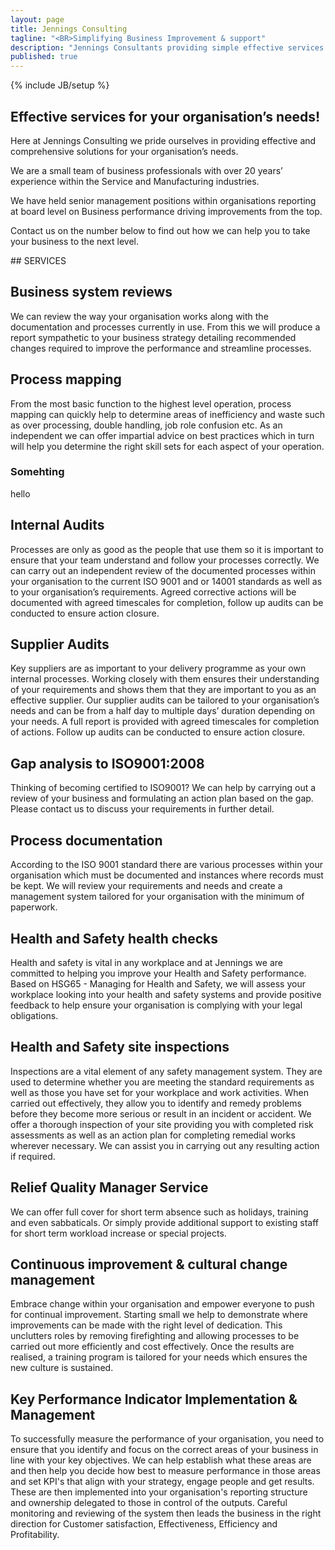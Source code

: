 ```yaml
---
layout: page
title: Jennings Consulting
tagline: "<BR>Simplifying Business Improvement & support"
description: "Jennings Consultants providing simple effective services for your organisation's needs"
published: true
---
```


{% include JB/setup %}

<section id="about" class="about">
        <div class="container">
            <div class="row">
                <div class="col-lg-12 text-center">
                    <h2>Effective services for your organisation’s needs!</h2>
                    <p class="lead">Here at Jennings Consulting we pride ourselves in providing effective and comprehensive solutions for your organisation’s needs.

We are a small team of business professionals with over 20 years’ experience within the Service and Manufacturing industries.

We have held senior management positions within organisations reporting at board level on Business performance driving improvements from the top.

Contact us on the number below to find out how we can help you to take your business to the next level.
                </div>
            </div>
            <!-- /.row -->
        </div>
        <!-- /.container -->
</section>



<section id="services" class="services">
  <div markdown="1">
## SERVICES

## Business system reviews
We can review the way your organisation works along with the documentation and processes currently in use.  From this we will produce a report sympathetic to your business strategy detailing recommended changes required to improve the performance and streamline processes.

## Process mapping
From the most basic function to the highest level operation, process mapping can quickly help to determine areas of inefficiency and waste such as over processing, double handling, job role confusion etc.  As an independent we can offer impartial advice on best practices which in turn will help you determine the right skill sets for each aspect of your operation.

### Somehting
hello



## Internal Audits
Processes are only as good as the people that use them so it is important to ensure that your team understand and follow your processes correctly.  We can carry out an independent review of the documented processes within your organisation to the current ISO 9001 and or 14001 standards as well as to your organisation’s requirements.  Agreed corrective actions will be documented with agreed timescales for completion, follow up audits can be conducted to ensure action closure.

## Supplier Audits
Key suppliers are as important to your delivery programme as your own internal processes.  Working closely with them ensures their understanding of your requirements and shows them that they are important to you as an effective supplier.  Our supplier audits can be tailored to your organisation’s needs and can be from a half day to multiple days’ duration depending on your needs.  A full report is provided with agreed timescales for completion of actions. Follow up audits can be conducted to ensure action closure.

## Gap analysis to ISO9001:2008
Thinking of becoming certified to ISO9001?  We can help by carrying out a review of your business and formulating an action plan based on the gap. Please contact us to discuss your requirements in further detail.

## Process documentation
According to the ISO 9001 standard there are various processes within your organisation which must be documented and instances where records must be kept.  We will review your requirements and needs and create a management system tailored for your organisation with the minimum of paperwork.

## Health and Safety health checks
Health and safety is vital in any workplace and at Jennings we are committed to helping you improve your Health and Safety performance. Based on HSG65 - Managing for Health and Safety, we will assess your workplace looking into your health and safety systems and provide positive feedback to help ensure your organisation is complying with your legal obligations.

## Health and Safety site inspections
Inspections are a vital element of any safety management system.  They are used to determine whether you are meeting the standard requirements as well as those you have set for your workplace and work activities.  When carried out effectively, they allow you to identify and remedy problems before they become more serious or result in an incident or accident.  We offer a thorough inspection of your site providing you with completed risk assessments as well as an action plan for completing remedial works wherever necessary.  We can assist you in carrying out any resulting action if required.

## Relief Quality Manager Service
We can offer full cover for short term absence such as holidays, training and even sabbaticals.  Or simply provide additional support to existing staff for short term workload increase or special projects.

## Continuous improvement & cultural change management
Embrace change within your organisation and empower everyone to push for continual improvement. Starting small we help to demonstrate where improvements can be made with the right level of dedication.  This unclutters roles by removing firefighting and allowing processes to be carried out more efficiently and cost effectively.  Once the results are realised, a training program is tailored for your needs which ensures the new culture is sustained.

## Key Performance Indicator Implementation & Management
To successfully measure the performance of your organisation, you need to ensure that you identify and focus on the correct areas of your business in line with your key objectives. We can help establish what these areas are and then help you decide how best to measure performance in those areas and set KPI's that align with your strategy, engage people and get results. These are then implemented into your organisation's reporting structure and ownership delegated to those in control of the outputs. Careful monitoring and reviewing of the system then leads the business in the right direction for Customer satisfaction, Effectiveness, Efficiency and Profitability.
  </div>
</section>

